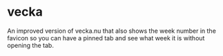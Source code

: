 vecka
=====

An improved version of vecka.nu that also shows the week number in the favicon so you can have a pinned tab and see what week it is without opening the tab.
